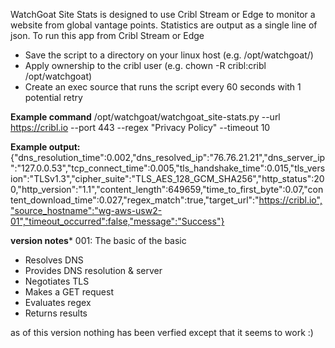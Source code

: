 WatchGoat Site Stats is designed to use Cribl Stream or Edge to monitor a website from global vantage points. Statistics are output as a single line of json. 
To run this app from Cribl Stream or Edge
 - Save the script to a directory on your linux host (e.g. /opt/watchgoat/)
 - Apply ownership to the cribl user (e.g. chown -R cribl:cribl /opt/watchgoat)
 - Create an exec source that runs the script every 60 seconds with 1 potential retry

**Example command**
/opt/watchgoat/watchgoat_site-stats.py --url https://cribl.io --port 443 --regex "Privacy Policy" --timeout 10

**Example output:**
{"dns_resolution_time":0.002,"dns_resolved_ip":"76.76.21.21","dns_server_ip":"127.0.0.53","tcp_connect_time":0.005,"tls_handshake_time":0.015,"tls_version":"TLSv1.3","cipher_suite":"TLS_AES_128_GCM_SHA256","http_status":200,"http_version":"1.1","content_length":649659,"time_to_first_byte":0.07,"content_download_time":0.027,"regex_match":true,"target_url":"https://cribl.io","source_hostname":"wg-aws-usw2-01","timeout_occurred":false,"message":"Success"}

**version notes***
001: The basic of the basic
 - Resolves DNS
 - Provides DNS resolution & server
 - Negotiates TLS
 - Makes a GET request
 - Evaluates regex
 - Returns results

as of this version nothing has been verfied except that it seems to work :)
